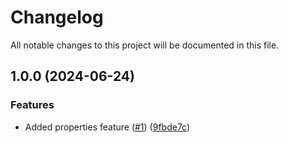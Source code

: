 # Changelog

All notable changes to this project will be documented in this file.

## 1.0.0 (2024-06-24)


### Features

* Added properties feature ([#1](https://github.com/terraform-github-modules/terraform-github-repository/issues/1)) ([9fbde7c](https://github.com/terraform-github-modules/terraform-github-repository/commit/9fbde7cd5b21d7129f0e2aad56b97d1f21ceb53e))
